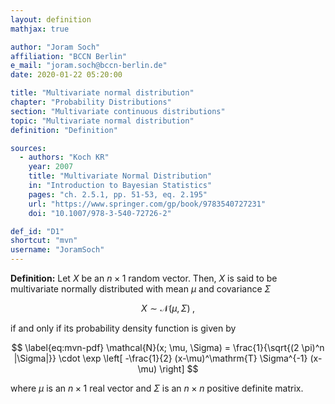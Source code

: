 ```yaml
---
layout: definition
mathjax: true

author: "Joram Soch"
affiliation: "BCCN Berlin"
e_mail: "joram.soch@bccn-berlin.de"
date: 2020-01-22 05:20:00

title: "Multivariate normal distribution"
chapter: "Probability Distributions"
section: "Multivariate continuous distributions"
topic: "Multivariate normal distribution"
definition: "Definition"

sources:
  - authors: "Koch KR"
    year: 2007
    title: "Multivariate Normal Distribution"
    in: "Introduction to Bayesian Statistics"
    pages: "ch. 2.5.1, pp. 51-53, eq. 2.195"
    url: "https://www.springer.com/gp/book/9783540727231"
    doi: "10.1007/978-3-540-72726-2"

def_id: "D1"
shortcut: "mvn"
username: "JoramSoch"
---
```



**Definition:** Let $X$ be an $n \times 1$ random vector. Then, $X$ is said to be multivariate normally distributed with mean $\mu$ and covariance $\Sigma$

$$ \label{eq:mvn}
X \sim \mathcal{N}(\mu, \Sigma) \; ,
$$

if and only if its probability density function is given by

$$ \label{eq:mvn-pdf}
\mathcal{N}(x; \mu, \Sigma) = \frac{1}{\sqrt{(2 \pi)^n |\Sigma|}} \cdot \exp \left[ -\frac{1}{2} (x-\mu)^\mathrm{T} \Sigma^{-1} (x-\mu) \right]
$$

where $\mu$ is an $n \times 1$ real vector and $\Sigma$ is an $n \times n$ positive definite matrix.